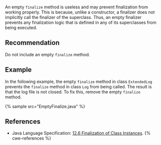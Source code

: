 An empty `finalize` method is useless and may prevent finalization from working properly. This is because, unlike a constructor, a finalizer does not implicitly call the finalizer of the superclass. Thus, an empty finalizer prevents any finalization logic that is defined in any of its superclasses from being executed.


## Recommendation
Do not include an empty `finalize` method.


## Example
In the following example, the empty `finalize` method in class `ExtendedLog` prevents the `finalize` method in class `Log` from being called. The result is that the log file is not closed. To fix this, remove the empty `finalize` method.

{% sample src="EmptyFinalize.java" %}

## References
* Java Language Specification: [12.6 Finalization of Class Instances](https://docs.oracle.com/javase/specs/jls/se11/html/jls-12.html#jls-12.6).
{% cwe-references %}
